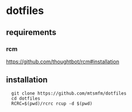 # dotfiles

## requirements

### rcm

https://github.com/thoughtbot/rcm#installation

## installation

      git clone https://github.com/mtsmfm/dotfiles
      cd dotfiles
      RCRC=$(pwd)/rcrc rcup -d $(pwd)
